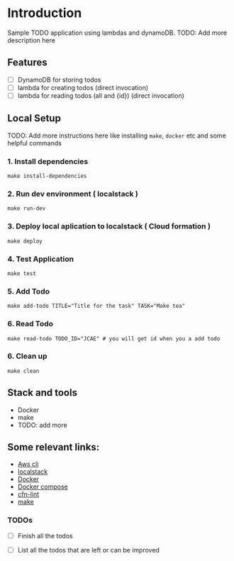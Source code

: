 <!-- Documentation goes here -->

# Introduction

Sample TODO application using lambdas and dynamoDB.
TODO: Add more description here

## Features

- [ ] DynamoDB for storing todos
- [ ] lambda for creating todos (direct invocation)
- [ ] lambda for reading todos (all and {id}) (direct invocation)

## Local Setup

TODO: Add more instructions here like installing `make`, `docker` etc and some helpful commands


### 1. Install dependencies

```
make install-dependencies
```

### 2. Run dev environment ( localstack )

```
make run-dev
```

### 3. Deploy local aplication to localstack ( Cloud formation )

```
make deploy
```

### 4. Test Application 

```
make test
```

### 5. Add Todo

```
make add-todo TITLE="Title for the task" TASK="Make tea" 
```
### 6. Read Todo

```
make read-todo TODO_ID="JCAE" # you will get id when you a add todo 
```

### 6. Clean up 

```
make clean
```


## Stack and tools

- Docker
- make
- TODO: add more

## Some relevant links:

- [Aws cli](https://aws.amazon.com/cli/)
- [localstack](https://github.com/localstack/localstack)
- [Docker](https://docs.docker.com/engine/install/)
- [Docker compose](https://docs.docker.com/compose/)
- [cfn-lint](https://github.com/aws-cloudformation/cfn-python-lint)
- [make](https://www.gnu.org/software/make/)

### TODOs

- [ ] Finish all the todos
- [ ] List all the todos that are left or can be improved

